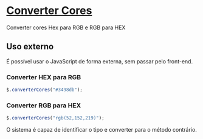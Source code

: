 # [Converter Cores](http://projetos.butsource.com.br/converter-cores/)
Converter cores Hex para RGB e RGB para HEX

## Uso externo
É possível usar o JavaScript de forma externa, sem passar pelo front-end.

### Converter HEX para RGB

```javascript
$.converterCores("#3498db");
```

### Converter RGB para HEX
```javascript
$.converterCores("rgb(52,152,219)");
```

O sistema é capaz de identificar o tipo e converter para o método contrário.
